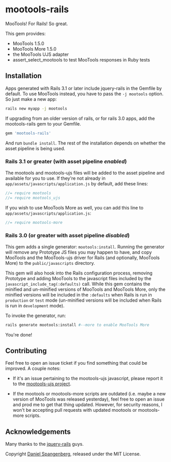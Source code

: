 # mootools-rails

MooTools! For Rails! So great.

This gem provides:

  * MooTools 1.5.0
  * MooTools More 1.5.0
  * the MooTools UJS adapter
  * assert_select_mootools to test MooTools responses in Ruby tests

## Installation

Apps generated with Rails 3.1 or later include jquery-rails in the
Gemfile by default. To use MooTools instead, you have to pass the `-j
mootools` option. So just make a new app:

```sh
rails new myapp -j mootools
```

If upgrading from an older version of rails, or for rails 3.0 apps,
add the mootools-rails gem to your Gemfile.

```ruby
gem 'mootools-rails'
```

And run `bundle install`. The rest of the installation depends on
whether the asset pipeline is being used.

### Rails 3.1 or greater (with asset pipeline *enabled*)

The mootools and mootools-ujs files will be added to the asset pipeline and available for you to use. If they're not already in `app/assets/javascripts/application.js` by default, add these lines:

```js
//= require mootools
//= require mootools_ujs
```

If you wish to use MooTools More as well, you can add this line to
`app/assets/javascripts/application.js`:

```js
//= require mootools-more
```

### Rails 3.0 (or greater with asset pipeline *disabled*)

This gem adds a single generator: `mootools:install`. Running the
generator will remove any Prototype JS files you may happen to have, and
copy MooTools and the MooTools-ujs driver for Rails (and optionally,
MooTools More) to the `public/javascripts` directory.

This gem will also hook into the Rails configuration process, removing
Prototype and adding MooTools to the javascript files included by the
`javascript_include_tag(:defaults)` call. While this gem contains the
minified and un-minified versions of MooTools and MooTools More, only the minified versions will be included in the `:defaults` when Rails is run in `production` or `test` mode  (un-minified versions will be included when Rails is run in `development` mode).

To invoke the generator, run:

```sh
rails generate mootools:install #--more to enable MooTools More
```

You're done!

## Contributing

Feel free to open an issue ticket if you find something that could be improved. A couple notes:

* If it's an issue pertaining to the mootools-ujs javascript, please
  report it to the [mootools-ujs
project](https://github.com/kevinvaldek/mootools-ujs).

* If the mootools or mootools-more scripts are outdated (i.e. maybe a
  new version of MooTools was released yesterday), feel free to open an
issue and prod me to get that thing updated. However, for security
reasons, I won't be accepting pull requests with updated mootools or
mootools-more scripts.

## Acknowledgements

Many thanks to the [jquery-rails](https://github.com/rails/jquery-rails)
guys.

Copyright [Daniel Spangenberg](http://neonlex.com), released under the MIT License.
